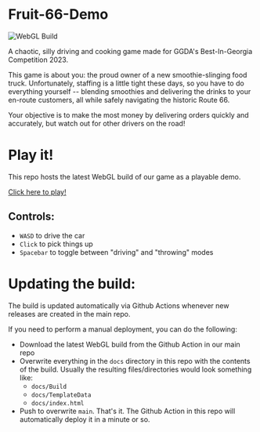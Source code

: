 # Fruit-66-Demo
![WebGL Build](https://github.com/chew-crew-games/Fruit-66-Demo/actions/workflows/pages/pages-build-deployment/badge.svg)


A chaotic, silly driving and cooking game made for GGDA's Best-In-Georgia Competition 2023.

This game is about you: the proud owner of a new smoothie-slinging food truck.  Unfortunately, staffing is a little tight these days, so you have to do everything yourself -- blending smoothies and delivering the drinks to your en-route customers, all while safely navigating the historic Route 66.

Your objective is to make the most money by delivering orders quickly and accurately, but watch out for other drivers on the road!

# Play it!

This repo hosts the latest WebGL build of our game as a playable demo.

[Click here to play!](https://chew-crew-games.github.io/Fruit-66-Demo/)


## Controls:
- `WASD` to drive the car
- `Click` to pick things up
- `Spacebar` to toggle between "driving" and "throwing" modes

# Updating the build:
The build is updated automatically via Github Actions whenever new releases are created in the main repo.

If you need to perform a manual deployment, you can do the following:
- Download the latest WebGL build from the Github Action in our main repo
- Overwrite everything in the `docs` directory in this repo with the contents of the build.  Usually the resulting files/directories would look something like:
  - `docs/Build`
  - `docs/TemplateData`
  - `docs/index.html`
- Push to overwrite `main`.  That's it.  The Github Action in this repo will automatically deploy it in a minute or so.
